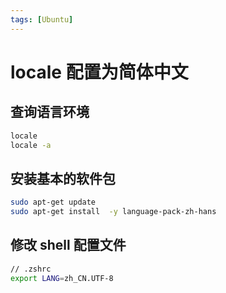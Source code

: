 ```yaml
---
tags: [Ubuntu]
---
```


# locale 配置为简体中文

## 查询语言环境

```sh
locale
locale -a
```

## 安装基本的软件包

```sh
sudo apt-get update
sudo apt-get install  -y language-pack-zh-hans
```

## 修改 shell 配置文件

```sh
// .zshrc
export LANG=zh_CN.UTF-8
```
